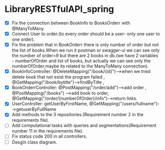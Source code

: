 # LibraryRESTfulAPI_spring

- [X] Fix the connection between BookInfo to BooksOrderr with @ManyToMany.
- [X] Connect User to order.(to every order should be a user- only one user to one order).
- [X] Fix the problem that in BookOrderr there is only number of order but not the list of books.When we run it postman or swagger-ui we can see only the number of order=9 but there are 2 books in db.(we have 2 variables - numberOfOrder and list of books, but actually we can see only the numberOfOrder,maybe its related to the ManyToMany connection).
- [X] BookInfoController: @DeleteMapping("/book/{id}")-->when we tried delete book that not exist the program failed , @GetMapping("/book/bytitle")-->findByTitle , 
- [X] BookOrderrController: @PostMapping("/order/add")-->add order , @PostMapping("/books") -->add book to order, @GetMapping("/order/{numberOfOrder}/info")-->return links.
- [X] UserController: getUserByFirstName, @GetMapping("/users/fullname")-->getuserByFullName 
- [X] Add methods to the 3 repositories.(Requirement number 2 in the requirements file).
- [ ] Add computational tasks with queries and segmentations(Requirement number 11 in the requirements file).
- [ ] Fix status code 200 in all controllers.
- [ ] Desgin class diagram.
